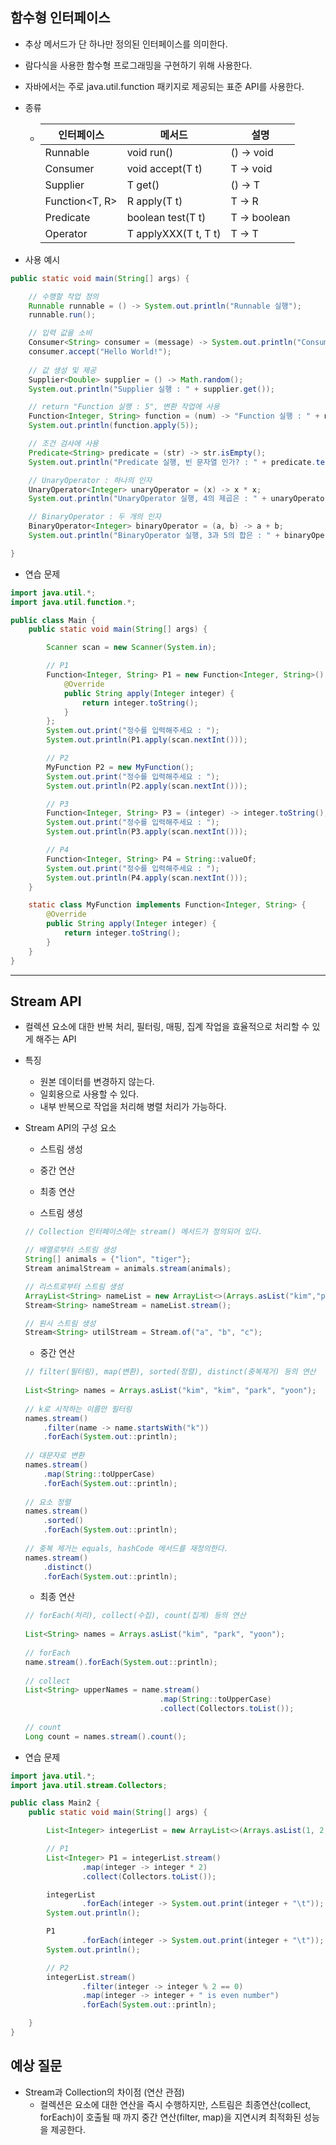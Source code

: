 ## 함수형 인터페이스
- 추상 메서드가 단 하나만 정의된 인터페이스를 의미한다.
- 람다식을 사용한 함수형 프로그래밍을 구현하기 위해 사용한다.
- 자바에서는 주로 java.util.function 패키지로 제공되는 표준 API를 사용한다.


- 종류
  - | 인터페이스       | 메서드                  | 설명                     |
    |-------------|----------------------|------------------------|
    | Runnable    | void run()           | () -> void             |
    | Consumer<T> | void accept(T t)     | T -> void              |
    | Supplier<T> | T get()              | () -> T                |
    | Function<T, R> | R apply(T t)         | T -> R                 |
    | Predicate<T> | boolean test(T t)    | T -> boolean           |
    | Operator | T applyXXX(T t, T t) | T -> T | 

    
- 사용 예시
```java
public static void main(String[] args) {

    // 수행할 작업 정의
    Runnable runnable = () -> System.out.println("Runnable 실행");
    runnable.run();

    // 입력 값을 소비
    Consumer<String> consumer = (message) -> System.out.println("Consumer 실행 : " + message);
    consumer.accept("Hello World!");
    
    // 값 생성 및 제공
    Supplier<Double> supplier = () -> Math.random();
    System.out.println("Supplier 실행 : " + supplier.get());

    // return "Function 실행 : 5", 변환 작업에 사용
    Function<Integer, String> function = (num) -> "Function 실행 : " + num;
    System.out.println(function.apply(5));

    // 조건 검사에 사용
    Predicate<String> predicate = (str) -> str.isEmpty();
    System.out.println("Predicate 실행, 빈 문자열 인가? : " + predicate.test(""));

    // UnaryOperator : 하나의 인자
    UnaryOperator<Integer> unaryOperator = (x) -> x * x;
    System.out.println("UnaryOperator 실행, 4의 제곱은 : " + unaryOperator.apply(4));

    // BinaryOperator : 두 개의 인자
    BinaryOperator<Integer> binaryOperator = (a, b) -> a + b;
    System.out.println("BinaryOperator 실행, 3과 5의 합은 : " + binaryOperator.apply(3, 5));

}
```

- 연습 문제
```java
import java.util.*;
import java.util.function.*;

public class Main {
    public static void main(String[] args) {

        Scanner scan = new Scanner(System.in);

        // P1
        Function<Integer, String> P1 = new Function<Integer, String>() {
            @Override
            public String apply(Integer integer) {
                return integer.toString();
            }
        };
        System.out.print("정수를 입력해주세요 : ");
        System.out.println(P1.apply(scan.nextInt()));

        // P2
        MyFunction P2 = new MyFunction();
        System.out.print("정수를 입력해주세요 : ");
        System.out.println(P2.apply(scan.nextInt()));

        // P3
        Function<Integer, String> P3 = (integer) -> integer.toString();
        System.out.print("정수를 입력해주세요 : ");
        System.out.println(P3.apply(scan.nextInt()));

        // P4
        Function<Integer, String> P4 = String::valueOf;
        System.out.print("정수를 입력해주세요 : ");
        System.out.println(P4.apply(scan.nextInt()));
    }

    static class MyFunction implements Function<Integer, String> {
        @Override
        public String apply(Integer integer) {
            return integer.toString();
        }
    }
}
```
<hr>

## Stream API
- 컬렉션 요소에 대한 반복 처리, 필터링, 매핑, 집계 작업을 효율적으로 처리할 수 있게 해주는 API


- 특징
  - 원본 데이터를 변경하지 않는다.
  - 일회용으로 사용할 수 있다.
  - 내부 반복으로 작업을 처리해 병렬 처리가 가능하다.


- Stream API의 구성 요소
  - 스트림 생성
  - 중간 연산
  - 최종 연산


  - 스트림 생성
  ```java
  // Collection 인터페이스에는 stream() 메서드가 정의되어 있다. 

  // 배열로부터 스트림 생성
  String[] animals = {"lion", "tiger"};
  Stream animalStream = animals.stream(animals);

  // 리스트로부터 스트림 생성
  ArrayList<String> nameList = new ArrayList<>(Arrays.asList("kim","park"));
  Stream<String> nameStream = nameList.stream();

  // 원시 스트림 생성
  Stream<String> utilStream = Stream.of("a", "b", "c");
  ```

  - 중간 연산
  ```java
  // filter(필터링), map(변환), sorted(정렬), distinct(중복제거) 등의 연산
    
  List<String> names = Arrays.asList("kim", "kim", "park", "yoon");
    
  // k로 시작하는 이름만 필터링
  names.stream()
      .filter(name -> name.startsWith("k"))
      .forEach(System.out::println);
    
  // 대문자로 변환
  names.stream()
      .map(String::toUpperCase)
      .forEach(System.out::println);
    
  // 요소 정렬
  names.stream()
      .sorted()
      .forEach(System.out::println);
    
  // 중복 제거는 equals, hashCode 메서드를 재정의한다.
  names.stream()
      .distinct()
      .forEach(System.out::println);
  ```
   
  - 최종 연산
  ```java
  // forEach(처리), collect(수집), count(집계) 등의 연산
   
  List<String> names = Arrays.asList("kim", "park", "yoon");
    
  // forEach
  name.stream().forEach(System.out::println);
   
  // collect
  List<String> upperNames = name.stream()
                                .map(String::toUpperCase)
                                .collect(Collectors.toList());
   
  // count
  Long count = names.stream().count();
  ```
    
   
- 연습 문제
```java
import java.util.*;
import java.util.stream.Collectors;

public class Main2 {
    public static void main(String[] args) {

        List<Integer> integerList = new ArrayList<>(Arrays.asList(1, 2, 3, 4, 5, 6, 7, 8, 9, 10));

        // P1
        List<Integer> P1 = integerList.stream()
                .map(integer -> integer * 2)
                .collect(Collectors.toList());

        integerList
                .forEach(integer -> System.out.print(integer + "\t"));
        System.out.println();

        P1
                .forEach(integer -> System.out.print(integer + "\t"));
        System.out.println();

        // P2
        integerList.stream()
                .filter(integer -> integer % 2 == 0)
                .map(integer -> integer + " is even number")
                .forEach(System.out::println);

    }
}
```

## 예상 질문
- Stream과 Collection의 차이점 (연산 관점)
  - 컬렉션은 요소에 대한 연산을 즉시 수행하지만, 스트림은 최종연산(collect, forEach)이 호출될 때 까지 중간 연산(filter, map)을 지연시켜 최적화된 성능을 제공한다.